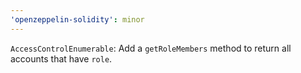 ```yaml
---
'openzeppelin-solidity': minor
---
```


`AccessControlEnumerable`: Add a `getRoleMembers` method to return all accounts that have `role`.

